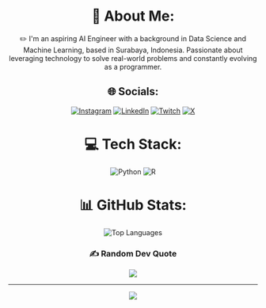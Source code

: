 <div align="center">
  
  # 💫 About Me:
  ✏️ I'm an aspiring AI Engineer with a background in Data Science and Machine Learning, based in Surabaya, Indonesia. Passionate about leveraging technology to solve real-world problems and constantly evolving as a programmer.

  ## 🌐 Socials:
  [![Instagram](https://img.shields.io/badge/Instagram-%23E4405F.svg?logo=Instagram&logoColor=white)](https://instagram.com/semicoll_) 
  [![LinkedIn](https://img.shields.io/badge/LinkedIn-%230077B5.svg?logo=linkedin&logoColor=white)](https://linkedin.com/in/semicoll) 
  [![Twitch](https://img.shields.io/badge/Twitch-%239146FF.svg?logo=Twitch&logoColor=white)](https://twitch.tv/semicoll) 
  [![X](https://img.shields.io/badge/X-black.svg?logo=X&logoColor=white)](https://x.com/semicoll_) 
  
  # 💻 Tech Stack:
  ![Python](https://img.shields.io/badge/python-3670A0?style=for-the-badge&logo=python&logoColor=ffdd54) 
  ![R](https://img.shields.io/badge/r-%23276DC3.svg?style=for-the-badge&logo=r&logoColor=white) 

  # 📊 GitHub Stats:
  <div align="center">
      <img src="https://github-readme-stats.vercel.app/api/top-langs/?username=semicoll&theme=dark&hide_border=false&include_all_commits=true&count_private=true&layout=compact" alt="Top Languages"/>
  </div>

  ### ✍️ Random Dev Quote
  ![](https://quotes-github-readme.vercel.app/api?type=horizontal&theme=radical)
  
  ---
  [![](https://visitcount.itsvg.in/api?id=semicoll&icon=0&color=0)](https://visitcount.itsvg.in)
  <!-- Proudly created with GPRM ( https://gprm.itsvg.in ) -->
</div>
